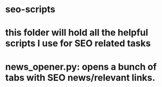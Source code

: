 # seo-scripts
# this folder will hold all the helpful scripts I use for SEO related tasks
# news_opener.py: opens a bunch of tabs with SEO news/relevant links.
